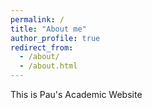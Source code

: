 ```yaml
---
permalink: /
title: "About me"
author_profile: true
redirect_from: 
  - /about/
  - /about.html
---
```


This is Pau's Academic Website
